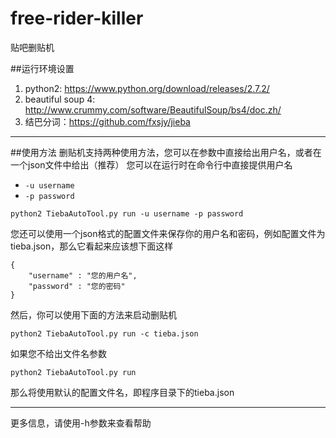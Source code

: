 # free-rider-killer
贴吧删贴机

##运行环境设置
1. python2: https://www.python.org/download/releases/2.7.2/
2. beautiful soup 4: http://www.crummy.com/software/BeautifulSoup/bs4/doc.zh/
3. 结巴分词：https://github.com/fxsjy/jieba


----------


##使用方法
删贴机支持两种使用方法，您可以在参数中直接给出用户名，或者在一个json文件中给出（推荐）
您可以在运行时在命令行中直接提供用户名

 - `-u username`
 - `-p password`

`python2 TiebaAutoTool.py run -u username -p password`

您还可以使用一个json格式的配置文件来保存你的用户名和密码，例如配置文件为tieba.json，那么它看起来应该想下面这样

	{
		"username" : "您的用户名",
		"password" : "您的密码"
	}
然后，你可以使用下面的方法来启动删贴机

	python2 TiebaAutoTool.py run -c tieba.json

如果您不给出文件名参数

	python2 TiebaAutoTool.py run

那么将使用默认的配置文件名，即程序目录下的tieba.json


----------


更多信息，请使用-h参数来查看帮助
